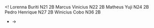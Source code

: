 <!
Lorenna Buriti N21 2B
Marcus Vinicius N22 2B
Matheus Yuji N24 2B
Pedro Henrique N27 2B
Winicius Cobo N36 2B
 - ->
<!DOCTYPE html>
<html lang="pt-BR">
<head>
    <title>Componentes</title>
    <meta charset="UTF-8">
    <style>
        canvas {
            border: 1px solid #d3d3d3;
            background-color: #A0A0A0;
        }
    </style>
    <script>
        var cor = 'blue';
        var cont = 1;
        var myGamePiece;
        var moveStep = 20;
        var intervalId;

        function startGame() {
            myGamePiece = new component(30, 30, "red", 10, 120);
            myGameArea.start();
        }

        var myGameArea = {
            canvas: document.createElement("canvas"),
            start: function() {
                this.canvas.width = 480;
                this.canvas.height = 270;
                this.context = this.canvas.getContext("2d");
                document.body.insertBefore(this.canvas, document.body.childNodes[0]);
                this.interval = setInterval(updateGameArea, 20);
            },
            clear: function() {
                this.context.clearRect(0, 0, this.canvas.width, this.canvas.height);
            }
        }

        function component(width, height, color, x, y) {
            this.width = width;
            this.height = height;
            this.x = x;
            this.y = y;
            this.update = function() {
                var ctx = myGameArea.context;
                ctx.fillStyle = cont % 10 === 0 ? 'red' : 'blue';
                ctx.fillRect(this.x, this.y, this.width, this.height);
                cont++;
            }
        }

        function updateGameArea() {
            myGameArea.clear();
            myGamePiece.update();
        }

        function moveUp() {
            myGamePiece.y = Math.max(0, myGamePiece.y - moveStep);
        }

        function moveDown() {
            myGamePiece.y = Math.min(myGameArea.canvas.height - myGamePiece.height, myGamePiece.y + moveStep);
        }

        function moveLeft() {
            myGamePiece.x = Math.max(0, myGamePiece.x - moveStep);
        }

        function moveRight() {
            myGamePiece.x = Math.min(myGameArea.canvas.width - myGamePiece.width, myGamePiece.x + moveStep);
        }

        function startMoving(direction) {
            if (intervalId) clearInterval(intervalId);
            intervalId = setInterval(() => {
                if (direction === 'up') moveUp();
                if (direction === 'down') moveDown();
                if (direction === 'left') moveLeft();
                if (direction === 'right') moveRight();
            }, 100);
        }

        function stopMoving() {
            clearInterval(intervalId);
        }
    </script>
</head>
<body onload="startGame();">
    <div>
        <button onmousedown="startMoving('up')" onmouseup="stopMoving()" onmouseleave="stopMoving()">Cima</button>
        <button onmousedown="startMoving('down')" onmouseup="stopMoving()" onmouseleave="stopMoving()">Baixo</button>
        <button onmousedown="startMoving('left')" onmouseup="stopMoving()" onmouseleave="stopMoving()">Esquerda</button>
        <button onmousedown="startMoving('right')" onmouseup="stopMoving()" onmouseleave="stopMoving()">Direita</button>
    </div>
</body>
</html>
